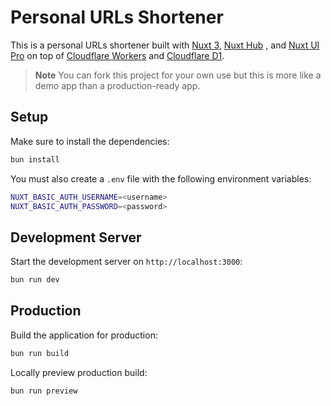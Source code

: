 # Personal URLs Shortener

This is a personal URLs shortener built with [Nuxt 3](https://nuxt.com), [Nuxt Hub](https://hub.nuxt.com)  , and [Nuxt UI Pro](https://ui.nuxt.com/pro) on top of [Cloudflare Workers](https://workers.cloudflare.com/) and [Cloudflare D1](https://developers.cloudflare.com/d1/).

> **Note**
> You can fork this project for your own use but this is more like a demo app than a production-ready app.

## Setup

Make sure to install the dependencies:

```bash
bun install
```

You must also create a `.env` file with the following environment variables:

```bash
NUXT_BASIC_AUTH_USERNAME=<username>
NUXT_BASIC_AUTH_PASSWORD=<password>
```

## Development Server

Start the development server on `http://localhost:3000`:

```bash
bun run dev
```

## Production

Build the application for production:

```bash
bun run build
```

Locally preview production build:

```bash
bun run preview
```
